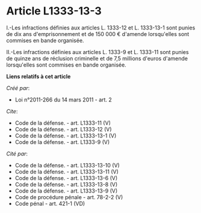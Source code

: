 # Article L1333-13-3

I.-Les infractions définies aux articles L. 1333-12 et L. 1333-13-1 sont punies de dix ans d'emprisonnement et de 150 000 €
d'amende lorsqu'elles sont commises en bande organisée. 

II.-Les infractions définies aux articles L. 1333-9 et L. 1333-11 sont punies de quinze ans de réclusion criminelle et de 7,5
millions d'euros d'amende lorsqu'elles sont commises en bande organisée.

**Liens relatifs à cet article**

_Créé par_:

  - Loi n°2011-266 du 14 mars 2011 - art. 2

_Cite_:

  - Code de la défense. - art. L1333-11 (V)
  - Code de la défense. - art. L1333-12 (V)
  - Code de la défense. - art. L1333-13-1 (V)
  - Code de la défense. - art. L1333-9 (V)

_Cité par_:

  - Code de la défense. - art. L1333-13-10 (V)
  - Code de la défense. - art. L1333-13-11 (V)
  - Code de la défense. - art. L1333-13-6 (V)
  - Code de la défense. - art. L1333-13-8 (V)
  - Code de la défense. - art. L1333-13-9 (V)
  - Code de procédure pénale - art. 78-2-2 (V)
  - Code pénal - art. 421-1 (VD)
